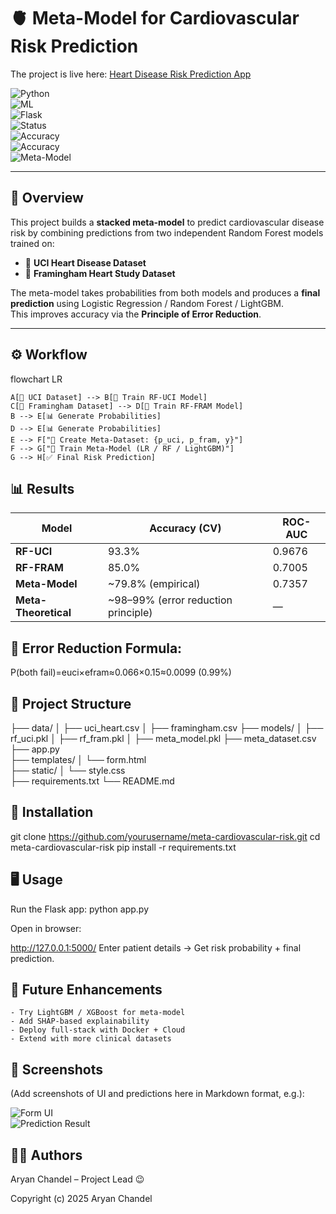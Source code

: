 # 🫀 Meta-Model for Cardiovascular Risk Prediction  


The project is live here: [Heart Disease Risk Prediction App](https://heart-disease-risk-prediction-using-meta-p8vw.onrender.com)



![Python](https://img.shields.io/badge/Python-3.9+-blue?logo=python)  
![ML](https://img.shields.io/badge/Machine%20Learning-Stacking%20Ensemble-green)  
![Flask](https://img.shields.io/badge/Flask-Web%20App-black?logo=flask)  
![Status](https://img.shields.io/badge/Status-Active-success)  
![Accuracy](https://img.shields.io/badge/UCI_RF-93.3%25-brightgreen)  
![Accuracy](https://img.shields.io/badge/Framingham_RF-85.0%25-yellow)  
![Meta-Model](https://img.shields.io/badge/Meta_Model-79.8%25-orange)  

---

## 📌 Overview
This project builds a **stacked meta-model** to predict cardiovascular disease risk by combining predictions from two independent Random Forest models trained on:  

- 📂 **UCI Heart Disease Dataset**  
- 📂 **Framingham Heart Study Dataset**  

The meta-model takes probabilities from both models and produces a **final prediction** using Logistic Regression / Random Forest / LightGBM.  
This improves accuracy via the **Principle of Error Reduction**.  

---

## ⚙️ Workflow

flowchart LR

    A[📂 UCI Dataset] --> B[🌲 Train RF-UCI Model]
    C[📂 Framingham Dataset] --> D[🌲 Train RF-FRAM Model]
    B --> E[📊 Generate Probabilities]
    D --> E[📊 Generate Probabilities]
    E --> F["🧩 Create Meta-Dataset: {p_uci, p_fram, y}"]
    F --> G["🤖 Train Meta-Model (LR / RF / LightGBM)"]
    G --> H[✅ Final Risk Prediction]


## 📊 Results
| Model                | Accuracy (CV)                        | ROC-AUC |
| -------------------- | ------------------------------------ | ------- |
| **RF-UCI**           | 93.3%                                | 0.9676  |
| **RF-FRAM**          | 85.0%                                | 0.7005  |
| **Meta-Model**       | \~79.8% (empirical)                  | 0.7357  |
| **Meta-Theoretical** | \~98–99% (error reduction principle) | —       |

## 🧮 Error Reduction Formula:
P(both fail)=euci​×efram​≈0.066×0.15≈0.0099 (0.99%)

## 📂 Project Structure

├── data/
│   ├── uci_heart.csv
│   ├── framingham.csv
├── models/
│   ├── rf_uci.pkl
│   ├── rf_fram.pkl
│   ├── meta_model.pkl
├── meta_dataset.csv
├── app.py              
├── templates/
│   └── form.html       
├── static/
│   └── style.css       
├── requirements.txt
└── README.md

## 🚀 Installation
git clone https://github.com/yourusername/meta-cardiovascular-risk.git
cd meta-cardiovascular-risk
pip install -r requirements.txt

## 🖥️ Usage

Run the Flask app:
python app.py

Open in browser:

http://127.0.0.1:5000/
Enter patient details → Get risk probability + final prediction.

## 🔮 Future Enhancements
    - Try LightGBM / XGBoost for meta-model
    - Add SHAP-based explainability
    - Deploy full-stack with Docker + Cloud
    - Extend with more clinical datasets

## 📸 Screenshots

(Add screenshots of UI and predictions here in Markdown format, e.g.):

![Form UI](screenshots/form_ui.png)  
![Prediction Result](screenshots/result.png)

## 👨‍💻 Authors
Aryan Chandel – Project Lead 😉

Copyright (c) 2025 Aryan Chandel








